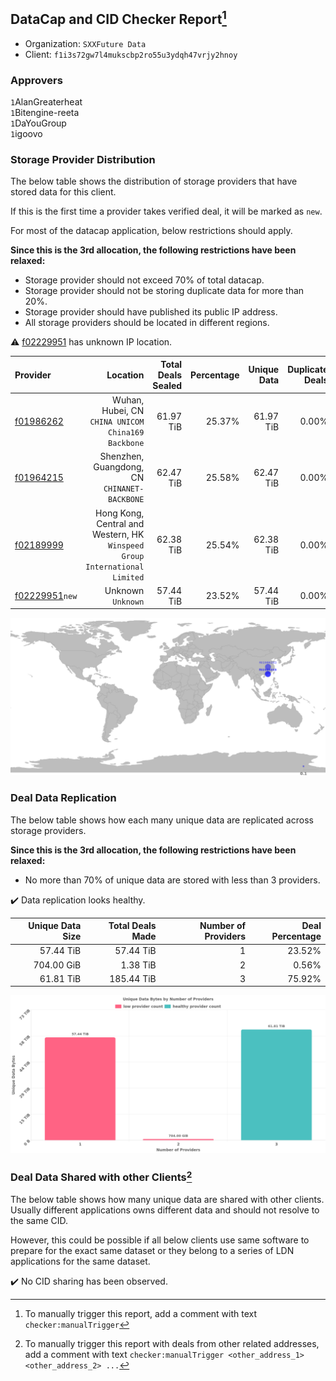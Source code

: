 ## DataCap and CID Checker Report[^1]
 - Organization: `SXXFuture Data`
 - Client: `f1i3s72gw7l4mukscbp2ro55u3ydqh47vrjy2hnoy`
### Approvers
`1`AlanGreaterheat<br/>`1`Bitengine-reeta<br/>`1`DaYouGroup<br/>`1`igoovo

### Storage Provider Distribution
The below table shows the distribution of storage providers that have stored data for this client.

If this is the first time a provider takes verified deal, it will be marked as `new`.

For most of the datacap application, below restrictions should apply.

**Since this is the 3rd allocation, the following restrictions have been relaxed:**
 - Storage provider should not exceed 70% of total datacap.
 - Storage provider should not be storing duplicate data for more than 20%.
 - Storage provider should have published its public IP address.
 - All storage providers should be located in different regions.

⚠️ [f02229951](https://filfox.info/en/address/f02229951) has unknown IP location.

| Provider                                                    |                                                                      Location | Total Deals Sealed | Percentage | Unique Data | Duplicate Deals |
| :---------------------------------------------------------- | ----------------------------------------------------------------------------: | -----------------: | ---------: | ----------: | --------------: |
| [f01986262](https://filfox.info/en/address/f01986262)       |                         Wuhan, Hubei, CN<br/>`CHINA UNICOM China169 Backbone` |          61.97 TiB |     25.37% |   61.97 TiB |           0.00% |
| [f01964215](https://filfox.info/en/address/f01964215)       |                               Shenzhen, Guangdong, CN<br/>`CHINANET-BACKBONE` |          62.47 TiB |     25.58% |   62.47 TiB |           0.00% |
| [f02189999](https://filfox.info/en/address/f02189999)       | Hong Kong, Central and Western, HK<br/>`Winspeed Group International Limited` |          62.38 TiB |     25.54% |   62.38 TiB |           0.00% |
| [f02229951](https://filfox.info/en/address/f02229951)`new`  |                                                         Unknown<br/>`Unknown` |          57.44 TiB |     23.52% |   57.44 TiB |           0.00% |

<img src="https://raw.githubusercontent.com/data-preservation-programs/filplus-checker-assets/main/filecoin-project/filecoin-plus-large-datasets/issues/1750/1691118871626.png"/>

### Deal Data Replication
The below table shows how each many unique data are replicated across storage providers.


**Since this is the 3rd allocation, the following restrictions have been relaxed:**
- No more than 70% of unique data are stored with less than 3 providers.

✔️ Data replication looks healthy.

| Unique Data Size | Total Deals Made | Number of Providers | Deal Percentage |
| ---------------: | ---------------: | ------------------: | --------------: |
|        57.44 TiB |        57.44 TiB |                   1 |          23.52% |
|       704.00 GiB |         1.38 TiB |                   2 |           0.56% |
|        61.81 TiB |       185.44 TiB |                   3 |          75.92% |

<img src="https://raw.githubusercontent.com/data-preservation-programs/filplus-checker-assets/main/filecoin-project/filecoin-plus-large-datasets/issues/1750/1691118872637.png"/>

### Deal Data Shared with other Clients[^3]
The below table shows how many unique data are shared with other clients.
Usually different applications owns different data and should not resolve to the same CID.

However, this could be possible if all below clients use same software to prepare for the exact same dataset or they belong to a series of LDN applications for the same dataset.

✔️ No CID sharing has been observed.

[^1]: To manually trigger this report, add a comment with text `checker:manualTrigger`

[^2]: Deals from those addresses are combined into this report as they are specified with `checker:manualTrigger`

[^3]: To manually trigger this report with deals from other related addresses, add a comment with text `checker:manualTrigger <other_address_1> <other_address_2> ...`
